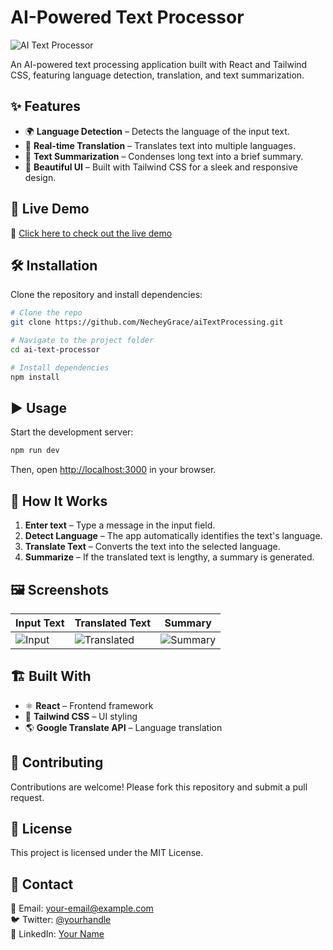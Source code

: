 # AI-Powered Text Processor

![AI Text Processor](https://via.placeholder.com/800x400.png?text=AI+Text+Processor)

An AI-powered text processing application built with React and Tailwind CSS, featuring language detection, translation, and text summarization.

## ✨ Features

- 🌍 **Language Detection** – Detects the language of the input text.
- 🔄 **Real-time Translation** – Translates text into multiple languages.
- 📖 **Text Summarization** – Condenses long text into a brief summary.
- 🎨 **Beautiful UI** – Built with Tailwind CSS for a sleek and responsive design.

## 🚀 Live Demo

🔗 [Click here to check out the live demo](https://ai-text-processing.vercel.app/)

## 🛠️ Installation

Clone the repository and install dependencies:

```sh
# Clone the repo
git clone https://github.com/NecheyGrace/aiTextProcessing.git

# Navigate to the project folder
cd ai-text-processor

# Install dependencies
npm install
```

## ▶️ Usage

Start the development server:

```sh
npm run dev
```

Then, open [http://localhost:3000](http://localhost:3000) in your browser.

## 📜 How It Works

1. **Enter text** – Type a message in the input field.
2. **Detect Language** – The app automatically identifies the text's language.
3. **Translate Text** – Converts the text into the selected language.
4. **Summarize** – If the translated text is lengthy, a summary is generated.

## 🖼️ Screenshots

| Input Text  | Translated Text | Summary |
|------------|---------------|---------|
| ![Input](https://via.placeholder.com/200x100.png?text=Input) | ![Translated](https://via.placeholder.com/200x100.png?text=Translated) | ![Summary](https://via.placeholder.com/200x100.png?text=Summary) |

## 🏗️ Built With

- ⚛️ **React** – Frontend framework
- 🎨 **Tailwind CSS** – UI styling
- 🌎 **Google Translate API** – Language translation

## 🤝 Contributing

Contributions are welcome! Please fork this repository and submit a pull request.

## 📜 License

This project is licensed under the MIT License.

## 💬 Contact

📧 Email: [your-email@example.com](nechemetu@gmail.com)  
🐦 Twitter: [@yourhandle](https://twitter.com/@MetuNechey)  
💼 LinkedIn: [Your Name](https://linkedin.com/in/amara-metu-330261175)

